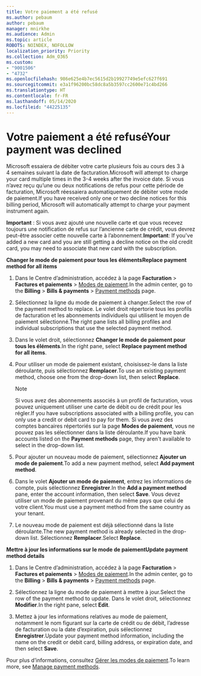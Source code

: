 ```yaml
---
title: Votre paiement a été refusé
ms.author: pebaum
author: pebaum
manager: mnirkhe
ms.audience: Admin
ms.topic: article
ROBOTS: NOINDEX, NOFOLLOW
localization_priority: Priority
ms.collection: Adm_O365
ms.custom:
- "9001506"
- "4732"
ms.openlocfilehash: 986e625e4b7ec5615d2b19927749e5efc627f691
ms.sourcegitcommit: e3a1f96200bc58dc8a5b3597cc2600e71c4bd266
ms.translationtype: HT
ms.contentlocale: fr-FR
ms.lasthandoff: 05/14/2020
ms.locfileid: "44225135"
---
```

# <a name="your-payment-was-declined"></a><span data-ttu-id="b3e1a-102">Votre paiement a été refusé</span><span class="sxs-lookup"><span data-stu-id="b3e1a-102">Your payment was declined</span></span>

<span data-ttu-id="b3e1a-103">Microsoft essaiera de débiter votre carte plusieurs fois au cours des 3 à 4 semaines suivant la date de facturation.</span><span class="sxs-lookup"><span data-stu-id="b3e1a-103">Microsoft will attempt to charge your card multiple times in the 3-4 weeks after the invoice date.</span></span>  <span data-ttu-id="b3e1a-104">Si vous n’avez reçu qu’une ou deux notifications de refus pour cette période de facturation, Microsoft réessaiera automatiquement de débiter votre mode de paiement.</span><span class="sxs-lookup"><span data-stu-id="b3e1a-104">If you have received only one or two decline notices for this billing period, Microsoft will automatically attempt to charge your payment instrument again.</span></span>  

<span data-ttu-id="b3e1a-105">**Important** : Si vous avez ajouté une nouvelle carte et que vous recevez toujours une notification de refus sur l’ancienne carte de crédit, vous devrez peut-être associer cette nouvelle carte à l’abonnement.</span><span class="sxs-lookup"><span data-stu-id="b3e1a-105">**Important**: If you've added a new card and you are still getting a decline notice on the old credit card, you may need to associate that new card with the subscription.</span></span>

<span data-ttu-id="b3e1a-106">**Changer le mode de paiement pour tous les éléments**</span><span class="sxs-lookup"><span data-stu-id="b3e1a-106">**Replace payment method for all items**</span></span>

1. <span data-ttu-id="b3e1a-107">Dans le Centre d’administration, accédez à la page **Facturation** > **Factures et paiements** > [Modes de paiement](https://go.microsoft.com/fwlink/p/?linkid=2018806).</span><span class="sxs-lookup"><span data-stu-id="b3e1a-107">In the admin center, go to the **Billing** > **Bills & payments** > [Payment methods](https://go.microsoft.com/fwlink/p/?linkid=2018806) page.</span></span>

2. <span data-ttu-id="b3e1a-108">Sélectionnez la ligne du mode de paiement à changer.</span><span class="sxs-lookup"><span data-stu-id="b3e1a-108">Select the row of the payment method to replace.</span></span> <span data-ttu-id="b3e1a-109">Le volet droit répertorie tous les profils de facturation et les abonnements individuels qui utilisent le moyen de paiement sélectionné.</span><span class="sxs-lookup"><span data-stu-id="b3e1a-109">The right pane lists all billing profiles and individual subscriptions that use the selected payment method.</span></span>

3. <span data-ttu-id="b3e1a-110">Dans le volet droit, sélectionnez **Changer le mode de paiement pour tous les éléments**.</span><span class="sxs-lookup"><span data-stu-id="b3e1a-110">In the right pane, select **Replace payment method for all items**.</span></span>

4. <span data-ttu-id="b3e1a-111">Pour utiliser un mode de paiement existant, choisissez-le dans la liste déroulante, puis sélectionnez **Remplacer**.</span><span class="sxs-lookup"><span data-stu-id="b3e1a-111">To use an existing payment method, choose one from the drop-down list, then select **Replace**.</span></span>

    > [!NOTE]
    > <span data-ttu-id="b3e1a-112">Si vous avez des abonnements associés à un profil de facturation, vous pouvez uniquement utiliser une carte de débit ou de crédit pour les régler.</span><span class="sxs-lookup"><span data-stu-id="b3e1a-112">If you have subscriptions associated with a billing profile, you can only use a credit or debit card to pay for them.</span></span> <span data-ttu-id="b3e1a-113">Si vous avez des comptes bancaires répertoriés sur la page **Modes de paiement**, vous ne pouvez pas les sélectionner dans la liste déroulante.</span><span class="sxs-lookup"><span data-stu-id="b3e1a-113">If you have bank accounts listed on the **Payment methods** page, they aren't available to select in the drop-down list.</span></span>

5. <span data-ttu-id="b3e1a-114">Pour ajouter un nouveau mode de paiement, sélectionnez **Ajouter un mode de paiement**.</span><span class="sxs-lookup"><span data-stu-id="b3e1a-114">To add a new payment method, select **Add payment method**.</span></span>

6. <span data-ttu-id="b3e1a-115">Dans le volet **Ajouter un mode de paiement**, entrez les informations de compte, puis sélectionnez **Enregistrer**.</span><span class="sxs-lookup"><span data-stu-id="b3e1a-115">In the **Add a payment method** pane, enter the account information, then select **Save**.</span></span> <span data-ttu-id="b3e1a-116">Vous devez utiliser un mode de paiement provenant du même pays que celui de votre client.</span><span class="sxs-lookup"><span data-stu-id="b3e1a-116">You must use a payment method from the same country as your tenant.</span></span>

7. <span data-ttu-id="b3e1a-117">Le nouveau mode de paiement est déjà sélectionné dans la liste déroulante.</span><span class="sxs-lookup"><span data-stu-id="b3e1a-117">The new payment method is already selected in the drop-down list.</span></span> <span data-ttu-id="b3e1a-118">Sélectionnez **Remplacer**.</span><span class="sxs-lookup"><span data-stu-id="b3e1a-118">Select **Replace**.</span></span>

<span data-ttu-id="b3e1a-119">**Mettre à jour les informations sur le mode de paiement**</span><span class="sxs-lookup"><span data-stu-id="b3e1a-119">**Update payment method details**</span></span>

1. <span data-ttu-id="b3e1a-120">Dans le Centre d’administration, accédez à la page **Facturation** > **Factures et paiements** > [Modes de paiement](https://go.microsoft.com/fwlink/p/?linkid=2018806).</span><span class="sxs-lookup"><span data-stu-id="b3e1a-120">In the admin center, go to the **Billing** > **Bills & payments** > [Payment methods](https://go.microsoft.com/fwlink/p/?linkid=2018806) page.</span></span>

2. <span data-ttu-id="b3e1a-121">Sélectionnez la ligne du mode de paiement à mettre à jour.</span><span class="sxs-lookup"><span data-stu-id="b3e1a-121">Select the row of the payment method to update.</span></span> <span data-ttu-id="b3e1a-122">Dans le volet droit, sélectionnez **Modifier**.</span><span class="sxs-lookup"><span data-stu-id="b3e1a-122">In the right pane, select **Edit**.</span></span>

3. <span data-ttu-id="b3e1a-123">Mettez à jour les informations relatives au mode de paiement, notamment le nom figurant sur la carte de crédit ou de débit, l’adresse de facturation ou la date d’expiration, puis sélectionnez **Enregistrer**.</span><span class="sxs-lookup"><span data-stu-id="b3e1a-123">Update your payment method information, including the name on the credit or debit card, billing address, or expiration date, and then select **Save**.</span></span>

<span data-ttu-id="b3e1a-124">Pour plus d’informations, consultez [Gérer les modes de paiement](https://docs.microsoft.com/microsoft-365/commerce/billing-and-payments/manage-payment-methods).</span><span class="sxs-lookup"><span data-stu-id="b3e1a-124">To learn more, see [Manage payment methods](https://docs.microsoft.com/microsoft-365/commerce/billing-and-payments/manage-payment-methods).</span></span>